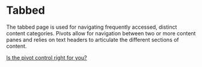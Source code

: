﻿# Tabbed

The tabbed page is used for navigating frequently accessed, distinct content categories. Pivots allow for navigation between two or more content panes and relies on text headers to articulate the different sections of content.

[Is the pivot control right for you?](https://docs.microsoft.com/en-us/windows/uwp/design/controls-and-patterns/pivot)
